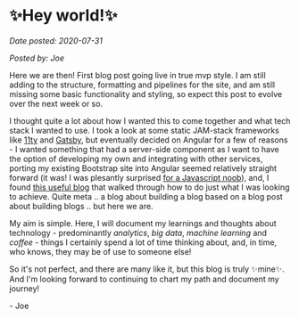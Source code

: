 # ✨Hey world!✨
_Date posted: 2020-07-31_

_Posted by: Joe_

Here we are then! First blog post going live in true mvp style. I am still adding to the structure, formatting and pipelines for the site, and am still missing some basic functionality and styling, so expect this post to evolve over the next week or so.

I thought quite a lot about how I wanted this to come together and what tech stack I wanted to use. I took a look at some static JAM-stack frameworks like [11ty](https://www.11ty.dev/) and [Gatsby](https://www.gatsbyjs.org/), but eventually decided on Angular for a few of reasons - I wanted something that had a server-side component as I want to have the option of developing my own and integrating with other services, porting my existing Bootstrap site into Angular seemed relatively straight forward (it was! I was plesantly surprised [for a Javascript noob](https://twitter.com/joe_plumb/status/1290337857274609665?s=20)), and, I found [this useful blog](https://medium.com/@david.dalbusco/add-a-blog-to-your-angular-website-using-markdown-files-31cdb0627bdd) that walked through how to do just what I was looking to achieve. Quite meta .. a blog about building a blog based on a blog post about building blogs .. but here we are.

My aim is simple. Here, I will document my learnings and thoughts about technology - predominantly *analytics*, *big data*, *machine learning* and *coffee* - things I certainly spend a lot of time thinking about, and, in time, who knows, they may be of use to someone else! 

So it's not perfect, and there are many like it, but this blog is truly ✨mine✨. And I'm looking forward to continuing to chart my path and document my journey!

\- Joe

